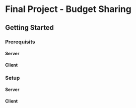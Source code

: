# Final Project - Budget Sharing

## Getting Started

### Prerequisits

#### Server

#### Client

### Setup

#### Server

#### Client
